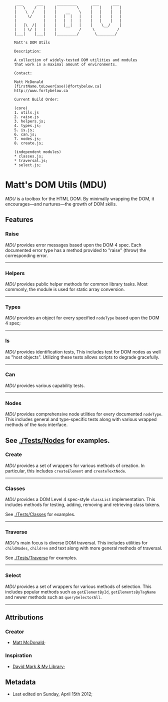         ___      ___      _________       ___      ___
        |   \    /   |    |         \     |   |    |   |
        |    \  /    |    |    __    \    |   |    |   |
        |     \/     |    |   |  |   |    |   |    |   |
        |            |    |   |  |   |    |   |    |   |
        |   |\  /|   |    |   |__|   |    |    \__/    |
        |   | \/ |   |    |          /     \          /
        |___|    |___|    |_________/       \________/ 

        Matt's DOM Utils

        Description:

        A collection of widely-tested DOM utilities and modules
        that work in a maximal amount of environments.

        Contact:

        Matt McDonald
        [firstName.toLowerCase()@fortybelow.ca]
        http://www.fortybelow.ca

        Current Build Order:

        (core)
        1. utils.js
        2. raise.js
        3. helpers.js;
        4. types.js;
        5. is.js;
        6. can.js;
        7. nodes.js;
        8. create.js;

        (independent modules)
        * classes.js;
        * traversal.js;
        * select.js;

# Matt's DOM Utils (MDU)

*MDU* is a toolbox for the HTML DOM. By minimally wrapping the DOM,
it encourages—and nurtures—the growth of DOM skills.

## Features

### Raise

*MDU* provides error messages based upon the DOM 4 spec. Each
documented error type has a method provided to "raise" (throw) the
corresponding error.

---

### Helpers

*MDU* provides public helper methods for common library tasks.
Most commonly, the module is used for static array conversion.

---

### Types

*MDU* provides an object for every specified `nodeType` based
upon the DOM 4 spec;

---

### Is

*MDU* provides identification tests, This includes test for DOM
nodes as well as "host objects". Utilizing these tests allows
scripts to degrade gracefully.

---

### Can

*MDU* provides various capability tests.

---

### Nodes

*MDU* provides comprehensive node utilities for every documented
`nodeType`. This includes general and type-specific tests along
with various wrapped methods of the `Node` interface.

See [./Tests/Nodes](./Tests/Nodes "Nodes Tests")
for examples.
---

### Create

*MDU* provides a set of wrappers for various methods of
creation. In particular, this includes `createElement` and
`createTextNode`.

---

### Classes

*MDU* provides a DOM Level 4 spec-style `classList`
implementation. This includes methods for testing, adding,
removing and retrieving class tokens.

See [./Tests/Classes](./Tests/Classes "Class Tests")
for examples.

---

### Traverse

*MDU*'s main focus is diverse DOM traversal. This includes
utilities for `childNodes`, `children` and text along with
more general methods of traversal.

See [./Tests/Traverse](./Tests/Traverse "Traverse Tests")
for examples.

---

### Select

*MDU* provides a set of wrappers for various methods of
selection. This includes popular methods such as `getElementById`,
`getElementsByTagName` and newer methods such as `querySelectorAll`.

---

## Attributions

### Creator

* [Matt McDonald](http://www.fortybelow.ca "fortybelow.ca");


### Inspiration

* [David Mark & My Library](http://www.cinsoft.net "cinsoft.net");


## Metadata

* Last edited on Sunday, April 15th 2012;
